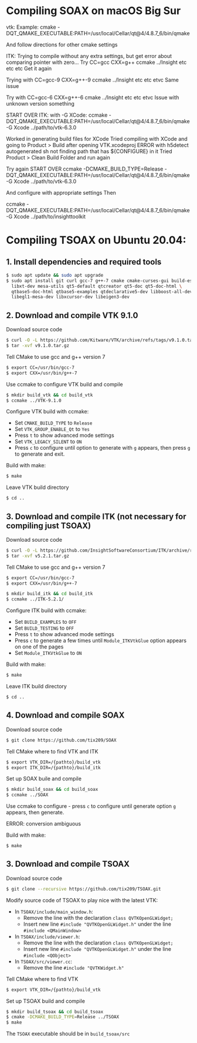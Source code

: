 # Compiling SOAX on macOS Big Sur
vtk:
Example:
cmake -DQT_QMAKE_EXECUTABLE:PATH=/usr/local/Cellar/qt@4/4.8.7_6/bin/qmake

And follow directions for other cmake settings

ITK:
Trying to compile without any extra settings, but get error about comparing pointer with zero...
Try CC=gcc CXX=g++ ccmake ../Insight etc etc etc
Get it again

Trying with
CC=gcc-9 CXX=g++-9 ccmake ../Insight etc etc etvc
Same issue

Try with
CC=gcc-6 CXX=g++-6 cmake ../Insight etc etc etvc
Issue with unknown version something

START OVER
ITK: with -G XCode:
ccmake -DQT_QMAKE_EXECUTABLE:PATH=/usr/local/Cellar/qt@4/4.8.7_6/bin/qmake -G Xcode ../path/to/vtk-6.3.0

Worked in generating build files for XCode
Tried compiling with XCode and going to Product > Build after opening VTK.xcodeproj
ERROR with h5detect autogenerated sh not finding path that has ${CONFIGURE} in it
Tried Product > Clean Build Folder and run again

Try again START OVER
ccmake -DCMAKE_BUILD_TYPE=Release -DQT_QMAKE_EXECUTABLE:PATH=/usr/local/Cellar/qt@4/4.8.7_6/bin/qmake -G Xcode ../path/to/vtk-6.3.0

And configure with appropriate settings
Then 

ccmake -DQT_QMAKE_EXECUTABLE:PATH=/usr/local/Cellar/qt@4/4.8.7_6/bin/qmake -G Xcode ../path/to/insighttoolkit

# Compiling TSOAX on Ubuntu 20.04:
##  1. Install dependencies and required tools
   ``` bash
   $ sudo apt update && sudo apt upgrade
   $ sudo apt install git curl gcc-7 g++-7 cmake cmake-curses-gui build-essential \
     libxt-dev mesa-utils qt5-default qtcreator qt5-doc qt5-doc-html \
     qtbase5-doc-html qtbase5-examples qtdeclarative5-dev libboost-all-dev \
     libegl1-mesa-dev libxcursor-dev libeigen3-dev
   ```
## 2. Download and compile VTK 9.1.0
   Download source code
   ``` bash
   $ curl -O -L https://github.com/Kitware/VTK/archive/refs/tags/v9.1.0.tar.gz
   $ tar -xvf v9.1.0.tar.gz
   ```
   Tell CMake to use gcc and g++ version 7
   ``` bash
   $ export CC=/usr/bin/gcc-7
   $ export CXX=/usr/bin/g++-7
   ```
   Use ccmake to configure VTK build and compile
   ``` bash
   $ mkdir build_vtk && cd build_vtk
   $ ccmake ../VTK-9.1.0
   ```
   Configure VTK build with ccmake:
   - Set `CMAKE_BUILD_TYPE` to `Release`
   - Set `VTK_GROUP_ENABLE_Qt` to `Yes`
   - Press `t` to show advanced mode settings
   - Set `VTK_LEGACY_SILENT` to `ON`
   - Press `c` to configure until option to generate with `g` appears, then press `g` to generate and exit.

   Build with make:
   ``` bash
   $ make
   ```
   Leave VTK build directory
   ``` bash
   $ cd ..
   ```
## 3. Download and compile ITK (not necessary for compiling just TSOAX)
   Download source code
   ``` bash
   $ curl -O -L https://github.com/InsightSoftwareConsortium/ITK/archive/refs/tags/v5.2.1.tar.gz
   $ tar -xvf v5.2.1.tar.gz
   ```
   Tell CMake to use gcc and g++ version 7
   ``` bash
   $ export CC=/usr/bin/gcc-7
   $ export CXX=/usr/bin/g++-7
   ```
   ``` bash
   $ mkdir build_itk && cd build_itk
   $ ccmake ../ITK-5.2.1/
   ```
   Configure ITK build with ccmake:
   - Set `BUILD_EXAMPLES` to `OFF`
   - Set `BUILD_TESTING` to `OFF`
   - Press `t` to show advanced mode settings
   - Press `c` to generate a few times until `Module_ITKVtkGlue` option appears on one of the pages
   - Set `Module_ITKVtkGlue` to `ON`

   Build with make:
   ``` bash
   $ make
   ```

   Leave ITK build directory
   ``` bash
   $ cd ..
   ```
## 4. Download and compile SOAX
   Download source code
   ```  bash
   $ git clone https://github.com/tix209/SOAX
   ```

   Tell CMake where to find VTK and ITK
   ``` bash
   $ export VTK_DIR=/{pathto}/build_vtk
   $ export ITK_DIR=/{pathto}/build_itk
   ```

   Set up SOAX buile and compile
   ``` bash
   $ mkdir build_soax && cd build_soax
   $ ccmake ../SOAX
   ```
   Use ccmake to configure - press `c` to configure until generate option `g` appears, then generate.


   ERROR: conversion ambiguous

   Build with make:
   ``` bash
   $ make
   ```
## 3. Download and compile TSOAX
   Download source code
   ``` bash
   $ git clone --recursive https://github.com/tix209/TSOAX.git
   ```
   Modify source code of TSOAX to play nice with the latest VTK:
   - In `TSOAX/include/main_window.h`:
     - Remove the line with the declaration `class QVTKOpenGLWidget;`
     - Insert new line `#include "QVTKOpenGLWidget.h"` under the line `#include <QMainWindow>`
   - In `TSOAX/include/viewer.h`:
     - Remove the line with the declaration `class QVTKOpenGLWidget;`
     - Insert new line `#include "QVTKOpenGLWidget.h"` under the line `#include <QObject>`
   - In `TSOAX/src/viewer.cc`:
     - Remove the line `#include "QVTKWidget.h"`

   Tell CMake where to find VTK
   ``` bash
   $ export VTK_DIR=/{pathto}/build_vtk
   ```
   Set up TSOAX build and compile
   ``` bash
   $ mkdir build_tsoax && cd build_tsoax
   $ cmake -DCMAKE_BUILD_TYPE=Release ../TSOAX
   $ make
   ```

   The `TSOAX` executable should be in `build_tsoax/src`

